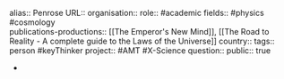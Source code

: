 alias:: Penrose
URL::
organisation::
role:: #academic 
fields:: #physics #cosmology  
publications-productions:: [[The Emperor's New Mind]], [[The Road to Reality - A complete guide to the Laws of the Universe]] 
country::
tags:: person #keyThinker 
project:: #AMT #X-Science 
question::
public:: true

-